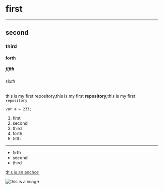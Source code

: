 # first
---
## second
### third
#### forth
##### fifth
###### sixth
this is my first repository,this is my first <strong>repository</strong>,this is my first `repository`
```
var a = 233;
```
1. first
2. second
3. third
4. forth
5. fifth

---
- firth
- second
- third

[this is an anchorl](https://www.baidu.com/)

![this is a image](https://www.baidu.com/img/2016_10_09logo_61d59f1e74db0be41ffe1d31fb8edef3.png)
